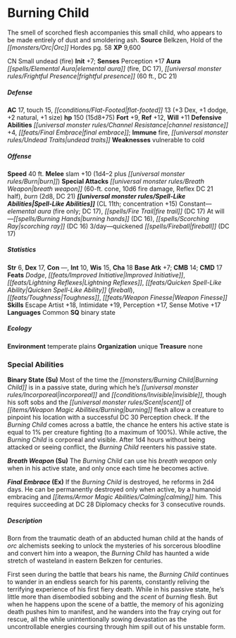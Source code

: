 ﻿---
cssclass: [monsters]
title1: Burning Child
desc_short: The smell of scorched flesh accompanies this small child, who appears
  to be made entirely of dust and smoldering ash.
title2: Burning Child
CR: 10
sources:
- name: Belkzen, Hold of the Orc Hordes
  page: 58
  link: http://paizo.com/products/btpy97lw?Pathfinder-Campaign-Setting-Belkzen-Hold-of-the-Orc-Hordes
XP: 9600
alignment: CN
size: Small
type: undead
subtypes:
- fire
initiative:
  bonus: 7
auras:
- name: elemental aura
  other:
  - fire
  DC: 17
- name: frightful presence
  radius: 60
  DC: 21
AC:
  AC: 17
  touch: 15
  flat_footed: 13
  components:
    dex: 3
    dodge: 1
    natural: 2
    size: 1
HP:
  HP: 150
  long: 15d8+75
saves:
  fort: 9
  ref: 12
  will: 11
defensive_abilities:
- channel resistance +4
- final embrace
immunities:
- fire
- undead traits
weaknesses:
- vulnerable to cold
speeds:
  base: 40
attacks:
  melee:
  - - text: slam +10 (1d4-2 plus burn)
      entries:
      - - damage: 1d4-2
        - effect: burn
      attack: slam
      bonus:
      - 10
  special:
  - breath weapon (60-ft. cone, 10d6 fire damage, Reflex DC 21 half)
  - burn (2d8, DC 21)
spell_like_abilities:
  entries:
  - superscripts:
    - APG
    name: elemental aura
    source: default
    freq: Constant
    other: fire only
    DC: 17
  - superscripts:
    - ARG
    name: fire trail
    source: default
    freq: Constant
    DC: 17
  - name: burning hands
    source: default
    freq: At will
    DC: 16
  - name: scorching ray
    source: default
    freq: At will
    DC: 16
  - name: quickened fireball
    source: default
    freq: 3/day
    DC: 17
  sources:
  - name: default
    CL: 11
    concentration: 15
ability_scores:
  STR: 6
  DEX: 17
  CON:
  INT: 10
  WIS: 15
  CHA: 18
BAB: 7
CMB: 14
CMD: 17
feats:
- name: Dodge
- name: Improved Initiative
- name: Lightning Reflexes
- name: Quicken Spell-Like Ability (fireball)
- name: Toughness
- name: Weapon Finesse
skills:
  Escape Artist: 18
  Intimidate: 19
  Perception: 17
  Sense Motive: 17
languages:
- Common
special_qualities:
- binary state
ecology:
  environment: temperate plains
  organization: unique
  treasure_type: none
special_abilities:
  Binary State (Su): Most of the time the Burning Child is in a passive state, during
    which he's incorporeal and invisible, though his soft sobs and the scent of burning
    flesh allow a creature to pinpoint his location with a successful DC 30 Perception
    check. If the Burning Child comes across a battle, the chance he enters his active
    state is equal to 1% per creature fighting (to a maximum of 100%). While active,
    the Burning Child is corporeal and visible. After 1d4 hours without being attacked
    or seeing conflict, the Burning Child reenters his passive state.
  Breath Weapon (Su): The Burning Child can use his breath weapon only when in his
    active state, and only once each time he becomes active.
  Final Embrace (Ex): If the Burning Child is destroyed, he reforms in 2d4 days. He
    can be permanently destroyed only when active, by a humanoid embracing and calming
    him. This requires succeeding at DC 28 Diplomacy checks for 3 consecutive rounds.
desc_long: |-
  Born from the traumatic death of an abducted human child at the hands of orc alchemists seeking to unlock the mysteries of his sorcerous bloodline and convert him into a weapon, the Burning Child has haunted a wide stretch of wasteland in eastern Belkzen for centuries.

  First seen during the battle that bears his name, the Burning Child continues to wander in an endless search for his parents, constantly reliving the terrifying experience of his first fiery death. While in his passive state, he's little more than disembodied sobbing and the scent of burning flesh. But when he happens upon the scene of a battle, the memory of his agonizing death pushes him to manifest, and he wanders into the fray crying out for rescue, all the while unintentionally sowing devastation as the uncontrollable energies coursing through him spill out of his unstable form.

---

# Burning Child
The smell of scorched flesh accompanies this small child, who appears to be made entirely of dust and smoldering ash.
**Source** Belkzen, Hold of the _[[monsters/Orc|Orc]]_ Hordes pg. 58
**XP** 9,600

CN Small undead (fire)
**Init** +7; **Senses** Perception +17
**Aura** _[[spells/Elemental Aura|elemental aura]]_ (fire, DC 17), _[[universal monster rules/Frightful Presence|frightful presence]]_ (60 ft., DC 21)

##### Defense

**AC** 17, touch 15, _[[conditions/Flat-Footed|flat-footed]]_ 13 (+3 Dex, +1 dodge, +2 natural, +1 size)
**hp** 150 (15d8+75)
**Fort** +9, **Ref** +12, **Will** +11
**Defensive Abilities** _[[universal monster rules/Channel Resistance|channel resistance]]_ +4, _[[feats/Final Embrace|final embrace]]_; **Immune** fire, _[[universal monster rules/Undead Traits|undead traits]]_
**Weaknesses** vulnerable to cold

##### Offense
**Speed** 40 ft.
**Melee** slam +10 (1d4–2 plus _[[universal monster rules/Burn|burn]]_)
**Special Attacks** _[[universal monster rules/Breath Weapon|breath weapon]]_ (60-ft. cone, 10d6 fire damage, Reflex DC 21 half), _burn_ (2d8, DC 21)
**_[[universal monster rules/Spell-Like Abilities|Spell-Like Abilities]]_** (CL 11th; concentration +15)
Constant—_elemental aura_ (fire only; DC 17), _[[spells/Fire Trail|fire trail]]_ (DC 17)
At will—_[[spells/Burning Hands|burning hands]]_ (DC 16), _[[spells/Scorching Ray|scorching ray]]_ (DC 16)
3/day—quickened _[[spells/Fireball|fireball]]_ (DC 17)

##### Statistics
**Str** 6, **Dex** 17, **Con** —, **Int** 10, **Wis** 15, **Cha** 18
**Base Atk** +7; **CMB** 14; **CMD** 17
**Feats** _Dodge_, _[[feats/Improved Initiative|Improved Initiative]]_, _[[feats/Lightning Reflexes|Lightning Reflexes]]_, _[[feats/Quicken Spell-Like Ability|Quicken Spell-Like Ability]]_ (_fireball_), _[[feats/Toughness|Toughness]]_, _[[feats/Weapon Finesse|Weapon Finesse]]_
**Skills** Escape Artist +18, Intimidate +19, Perception +17, Sense Motive +17
**Languages** Common
**SQ** binary state

##### Ecology

**Environment** temperate plains
**Organization** unique
**Treasure** none

### Special Abilities

**Binary State (Su)** Most of the time the _[[monsters/Burning Child|Burning Child]]_ is in a passive state, during which he’s _[[universal monster rules/Incorporeal|incorporeal]]_ and _[[conditions/Invisible|invisible]]_, though his soft sobs and the _[[universal monster rules/Scent|scent]]_ of _[[items/Weapon Magic Abilities/Burning|burning]]_ flesh allow a creature to pinpoint his location with a successful DC 30 Perception check. If the _Burning Child_ comes across a battle, the chance he enters his active state is equal to 1% per creature fighting (to a maximum of 100%). While active, the _Burning Child_ is corporeal and visible. After 1d4 hours without being attacked or seeing conflict, the _Burning Child_ reenters his passive state.

**_Breath Weapon_ (Su)** The _Burning Child_ can use his _breath weapon_ only when in his active state, and only once each time he becomes active.

**_Final Embrace_ (Ex)** If the _Burning Child_ is destroyed, he reforms in 2d4 days. He can be permanently destroyed only when active, by a humanoid embracing and _[[items/Armor Magic Abilities/Calming|calming]]_ him. This requires succeeding at DC 28 Diplomacy checks for 3 consecutive rounds.

##### Description

Born from the traumatic death of an abducted human child at the hands of _orc_ alchemists seeking to unlock the mysteries of his sorcerous bloodline and convert him into a weapon, the _Burning Child_ has haunted a wide stretch of wasteland in eastern Belkzen for centuries.

First seen during the battle that bears his name, the _Burning Child_ continues to wander in an endless search for his parents, constantly reliving the terrifying experience of his first fiery death. While in his passive state, he’s little more than disembodied sobbing and the _scent_ of _burning_ flesh. But when he happens upon the scene of a battle, the memory of his agonizing death pushes him to manifest, and he wanders into the fray crying out for rescue, all the while unintentionally sowing devastation as the uncontrollable energies coursing through him spill out of his unstable form.
